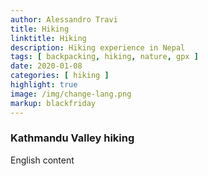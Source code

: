 ```yaml
---
author: Alessandro Travi
title: Hiking
linktitle: Hiking
description: Hiking experience in Nepal
tags: [ backpacking, hiking, nature, gpx ]
date: 2020-01-08
categories: [ hiking ]
highlight: true
image: /img/change-lang.png
markup: blackfriday
---
```



### **Kathmandu Valley hiking**

English content
